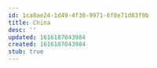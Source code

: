 ```yaml
---
id: 1ca8ae24-1d49-4f30-9971-6f8e71d83f9b
title: China
desc: ''
updated: 1616187043984
created: 1616187043984
stub: true
---
```


